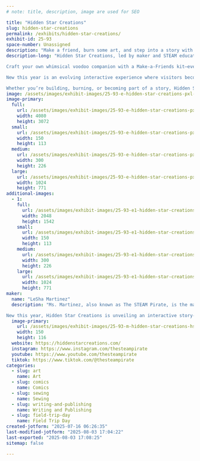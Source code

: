 ```yaml
---
# note: title, description, image are used for SEO

title: "Hidden Star Creations"
slug: hidden-star-creations
permalink: /exhibits/hidden-star-creations/
exhibit-id: 25-93
space-number: Unassigned
description: "Make a friend, burn some art, and step into a story with Hidden Star Creations."
description-long: "Hidden Star Creations, led by maker and STEAM educator Ms. Martinez (aka The STEAM Pirate), is where storytelling and hands-on creativity collide. Guests are invited to dive into immersive, maker-focused experiences that blend art, fantasy, and personal expression.

Craft your own whimsical voodoo companion with a Make-a-Friends kit—everything you need to sew a tiny creature of your own in a take-home jar. Feel the heat with Fire Art, where you’ll use real fire to create unique-burned  designs that are safe, striking, and 100% yours.

New this year is an evolving interactive experience where visitors become part of an original fantasy series—shaping lore, making choices, and stepping into a world where their imagination writes the next chapter.

Whether you’re building, burning, or becoming part of a story, Hidden Star Creations delivers creative mischief and magical memories for makers of all ages."
image: /assets/images/exhibit-images/25-93-e-hidden-star-creations-pxl-20250712-131845239-300x226.jpg
image-primary: 
  full:
    url: /assets/images/exhibit-images/25-93-e-hidden-star-creations-pxl-20250712-131845239-full.jpg
    width: 4080
    height: 3072
  small:
    url: /assets/images/exhibit-images/25-93-e-hidden-star-creations-pxl-20250712-131845239-150x113.jpg
    width: 150
    height: 113
  medium:
    url: /assets/images/exhibit-images/25-93-e-hidden-star-creations-pxl-20250712-131845239-300x226.jpg
    width: 300
    height: 226
  large:
    url: /assets/images/exhibit-images/25-93-e-hidden-star-creations-pxl-20250712-131845239-1024x771.jpg
    width: 1024
    height: 771
additional-images: 
  - 1:
    full:
      url: /assets/images/exhibit-images/25-93-e1-hidden-star-creations-8568753725594815803-full.jpg
      width: 2048
      height: 1542
    small:
      url: /assets/images/exhibit-images/25-93-e1-hidden-star-creations-8568753725594815803-150x113.jpg
      width: 150
      height: 113
    medium:
      url: /assets/images/exhibit-images/25-93-e1-hidden-star-creations-8568753725594815803-300x226.jpg
      width: 300
      height: 226
    large:
      url: /assets/images/exhibit-images/25-93-e1-hidden-star-creations-8568753725594815803-1024x771.jpg
      width: 1024
      height: 771
maker: 
  name: "LeSha Martinez"
  description: "Ms. Martinez, also known as The STEAM Pirate, is the maker behind Hidden Star Creations—a fusion of storytelling, art, and self-expression inspired by over a decade of teaching STEAM and animation. Her booth invites guests to explore hands-on creativity with unique experiences like Make-a-Friends, a kit where makers assemble their own whimsical voodoo companion in a jar, and Fire Art, where guests create a one-of-a-kind piece of art using real fire to burn custom designs. (we handle the fire)

New this year, Hidden Star Creations is unveiling an interactive story-based adventure where guests become part of a living fantasy world and help shape its lore. Whether you're crafting, burning, or storytelling, every experience is designed to spark imagination and leave you with something magical to take home."
  image-primary:
    url: /assets/images/exhibit-images/25-93-m-hidden-star-creations-hsg-logo-1-150x116.jpg
    width: 150
    height: 116
  website: https://hiddenstarcreations.com/
  instagram: https://www.instagram.com/thesteampirate
  youtube: https://www.youtube.com/thesteampirate
  tiktok: https://www.tiktok.com/@thesteampirate
categories: 
  - slug: art
    name: Art
  - slug: comics
    name: Comics
  - slug: sewing
    name: Sewing
  - slug: writing-and-publishing
    name: Writing and Publishing
  - slug: field-trip-day
    name: Field Trip Day
created-jotform: "2025-07-16 06:26:35"
last-modified-jotform: "2025-08-03 17:04:22"
last-exported: "2025-08-03 17:08:25"
sitemap: false

---
```


